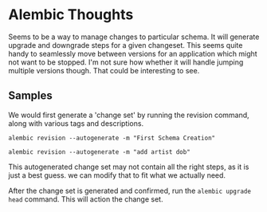 # Alembic Thoughts

Seems to be a way to manage changes to particular schema.
It will generate upgrade and downgrade steps for a given changeset.
This seems quite handy to seamlessly move between versions for an application
which might not want to be stopped.
I'm not sure how whether it will handle jumping multiple versions though.
That could be interesting to see.

## Samples

We would first generate a 'change set' by running the revision command,
along with various tags and descriptions.

``` shell
alembic revision --autogenerate -m "First Schema Creation"

alembic revision --autogenerate -m "add artist dob" 
```

This autogenerated change set may not contain all the right steps,
as it is just a best guess.
we can modify that to fit what we actually need.

After the change set is generated and confirmed, run the `alembic upgrade head` command.
This will action the change set.
